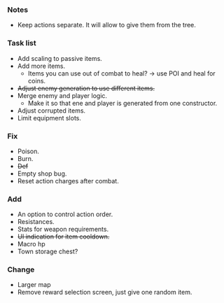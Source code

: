 ### Notes
 - Keep actions separate. It will allow to give them from the tree.

### Task list
- Add scaling to passive items.
- Add more items.
  - Items you can use out of combat to heal? -> use POI and heal for coins.
- ~~Adjust enemy generation to use different items.~~
- Merge enemy and player logic.
  - Make it so that ene and player is generated from one constructor.
- Adjust corrupted items.
- Limit equipment slots.

### Fix
- Poison.
- Burn.
- ~~Def~~
- Empty shop bug.
- Reset action charges after combat.

### Add
- An option to control action order.
- Resistances.
- Stats for weapon requirements.
- ~~UI indication for item cooldown.~~
- Macro hp
- Town storage chest?

### Change
- Larger map
- Remove reward selection screen, just give one random item.
